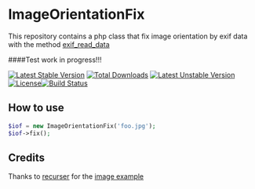 ImageOrientationFix
===================

This repository contains a php class that fix image orientation by exif data with the method [exif_read_data](http://it2.php.net/manual/en/function.exif-read-data.php)

####Test work in progress!!!

[![Latest Stable Version](https://poser.pugx.org/jellybellydev/image-orientation-fix/v/stable.png)](https://packagist.org/packages/jellybellydev/image-orientation-fix) [![Total Downloads](https://poser.pugx.org/jellybellydev/image-orientation-fix/downloads.png)](https://packagist.org/packages/jellybellydev/image-orientation-fix) [![Latest Unstable Version](https://poser.pugx.org/jellybellydev/image-orientation-fix/v/unstable.png)](https://packagist.org/packages/jellybellydev/image-orientation-fix) [![License](https://poser.pugx.org/jellybellydev/image-orientation-fix/license.png)](https://packagist.org/packages/jellybellydev/image-orientation-fix)[![Build Status](https://travis-ci.org/JellyBellyDev/ImageOrientationFix.png?branch=master)](https://travis-ci.org/JellyBellyDev/ImageOrientationFix)

## How to use

```php
$iof = new ImageOrientationFix('foo.jpg');
$iof->fix();
```


## Credits

Thanks to [recurser](https://github.com/recurser) for the [image example](https://github.com/recurser/exif-orientation-examples)
